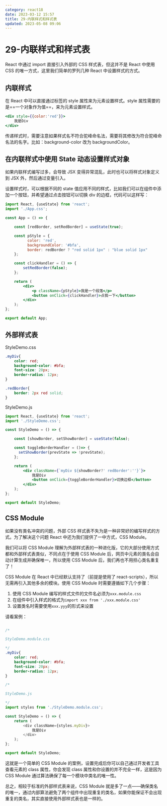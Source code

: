 ```yaml
---
category: react18
date: 2023-03-12 15:57
title: 29-内联样式和样式表
updated: 2023-05-08 09:06
---
```


# 29-内联样式和样式表

React 中通过 import 直接引入外部的 CSS 样式表，但这并不是 React 中使用 CSS 的唯一方式，这里我们简单的罗列几种 React 中设置样式的方式。

## 内联样式

在 React 中可以直接通过标签的 style 属性来为元素设置样式。style 属性需要的是==一个对象作为值==，来为元素设置样式。

```jsx
<div style={{color:'red'}}>
    我是Div
</div>
```

传递样式时，需要注意如果样式名不符合驼峰命名法，需要将其修改为符合驼峰命名法的名字。比如：background-color 改为 backgroundColor。

## 在内联样式中使用 State 动态设置样式对象

如果内联样式编写过多，会导致 JSX 变得异常混乱，此时也可以将样式对象定义到 JSX 外，然后通过变量引入。

设置样式时，可以根据不同的 state 值应用不同的样式，比如我们可以在组件中添加一个按钮，并希望通过点击按钮可以切换 div 的边框，代码可以这样写：

```jsx
import React, {useState} from 'react';
import './App.css';

const App = () => {

    const [redBorder, setRedBorder] = useState(true);

    const pStyle = {
          color: 'red',
          backgroundColor: '#bfa',
          border: redBorder ? "red solid 1px" : "blue solid 1px"
    };

    const clickHandler = () => {
        setRedBorder(false);
    };

    return (
        <div>
            <p className={pStyle}>我是一个段落</p>
            <button onClick={clickHandler}>点我一下</button>
        </div>
    );
};

export default App;

```

## 外部样式表

StyleDemo.css

```css
.myDiv{
    color: red;
    background-color: #bfa;
    font-size: 20px;
    border-radius: 12px;
}

.redBorder{
    border: 2px red solid;
}
```

StyleDemo.js

```jsx
import React, {useState} from 'react';
import './StyleDemo.css';

const StyleDemo = () => {

    const [showBorder, setShowBorder] = useState(false);

    const toggleBorderHandler = ()=> {
      setShowBorder(prevState => !prevState);
    };

    return (
        <div className={`myDiv ${showBorder?' redBorder':''}`}>
            我是Div
            <button onClick={toggleBorderHandler}>切换边框</button>
        </div>
    );
};

export default StyleDemo;
```

## CSS Module

如果没有类名冲突的问题，外部 CSS 样式表不失为是一种非常好的编写样式的方式。为了解决这个问题 React 中还为我们提供了一中方式，CSS Module。

我们可以将 CSS Module 理解为外部样式表的一种进化版，它的大部分使用方式都和外部样式表类似，不同点在于使用 CSS Module 后，网页中元素的类名会自动计算生成并确保唯一，所以使用 CSS Module 后，我们再也不用担心类名重复了！

CSS Module 在 React 中已经默认支持了（前提是使用了 react-scripts），所以无需再引入其他多余的模块。使用 CSS Module 时需要遵循如下几个步骤：

1.  使用 CSS Module 编写的样式文件的文件名必须为`xxx.module.css`
2.  在组件中引入样式的格式为`import xxx from './xxx.module.css'`
3.  设置类名时需要使用`xxx.yyy`的形式来设置

请看案例：

```css

/*

StyleDemo.module.css

*/
.myDiv{
    color: red;
    background-color: #bfa;
    font-size: 20px;
    border-radius: 12px;
}
```

```js
/*

StyleDemo.js

*/
import styles from './StyleDemo.module.css';

const StyleDemo = () => {
    return (
        <div className={styles.myDiv}>
            我是Div
        </div>
    );
};

export default StyleDemo;
```

这就是一个简单的 CSS Module 的案例，设置完成后你可以自己通过开发者工具查看元素的 class 属性，你会发现 class 属性和你设置的并不完全一样，这是因为 CSS Module 通过算法确保了每一个模块中类名的唯一性。

总之，相较于标准的外部样式表来说，CSS Module 就是多了一点——确保类名的唯一，通过内部算法避免了两个组件中出现重复的类名，如果你能保证不会出现重复的类名，其实直接使用外部样式表也是一样的。